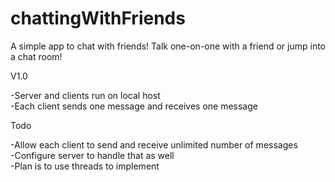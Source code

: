 # chattingWithFriends
A simple app to chat with friends! Talk one-on-one with a friend or jump into a chat room!&nbsp;

V1.0

  -Server and clients run on local host\
  -Each client sends one message and receives one message&nbsp;
  
  
Todo

  -Allow each client to send and receive unlimited number of messages\
  -Configure server to handle that as well\
  -Plan is to use threads to implement
